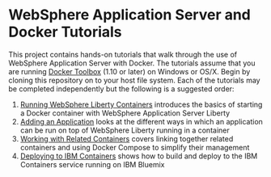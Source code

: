 # WebSphere Application Server and Docker Tutorials

This project contains hands-on tutorials that walk through the use of WebSphere Application Server with Docker. The tutorials assume that you are running [Docker Toolbox](https://www.docker.com/products/docker-toolbox/) (1.10 or later) on Windows or OS/X. Begin by cloning this repository on to your host file system. Each of the tutorials may be completed independently but the following is a suggested order:

1. [Running WebSphere Liberty Containers](liberty) introduces the basics of starting a Docker container with WebSphere Application Server Liberty
2. [Adding an Application](app) looks at the different ways in which an application can be run on top of WebSphere Liberty running in a container
3. [Working with Related Containers](compose) covers linking together related containers and using Docker Compose to simplify their management
4. [Deploying to IBM Containers](bluemix) shows how to build and deploy to the IBM Containers service running on IBM Bluemix
